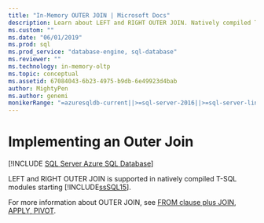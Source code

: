 ```yaml
---
title: "In-Memory OUTER JOIN | Microsoft Docs"
description: Learn about LEFT and RIGHT OUTER JOIN. Natively compiled T-SQL modules support LEFT and RIGHT OUTER JOIN in SQL Server.
ms.custom: ""
ms.date: "06/01/2019"
ms.prod: sql
ms.prod_service: "database-engine, sql-database"
ms.reviewer: ""
ms.technology: in-memory-oltp
ms.topic: conceptual
ms.assetid: 67084043-6b23-4975-b9db-6e49923d4bab
author: MightyPen
ms.author: genemi
monikerRange: "=azuresqldb-current||>=sql-server-2016||>=sql-server-linux-2017||=azuresqldb-mi-current"
---
```

# Implementing an Outer Join

[!INCLUDE [SQL Server Azure SQL Database](../../includes/applies-to-version/sql-asdb.md)]

  LEFT and RIGHT OUTER JOIN is supported in natively compiled T-SQL modules starting [!INCLUDE[ssSQL15](../../includes/sssql15-md.md)].  
  
For more information about OUTER JOIN, see [FROM clause plus JOIN, APPLY, PIVOT](../../t-sql/queries/from-transact-sql.md).
